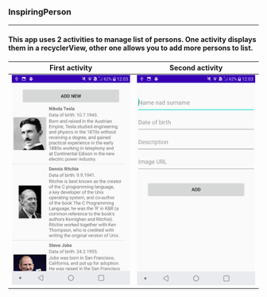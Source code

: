 ### InspiringPerson
---
#### This app uses 2 activities to manage list of persons. One activity displays them in a recyclerView, other one allows you to add more persons to list.

First activity           |  Second activity
:-------------------------:  |  :-------------------------:
<img src="/images/1.png" width="300" style="inline"> | <img src="/images/2.png" width="300">
